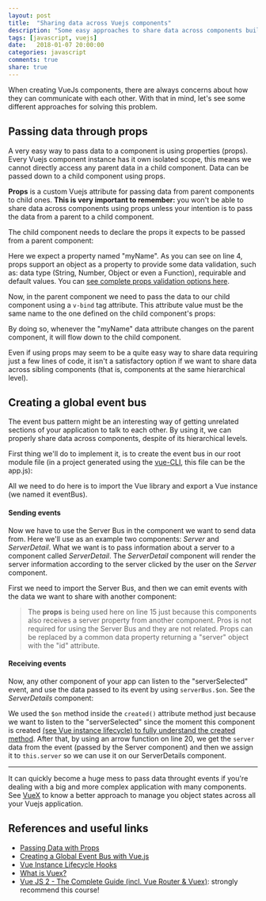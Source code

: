 ```yaml
---
layout: post
title:  "Sharing data across Vuejs components"
description: "Some easy approaches to share data across components built for Vuejs small and medium applications."
tags: [javascript, vuejs]
date:   2018-01-07 20:00:00
categories: javascript
comments: true
share: true
---
```


When creating VueJs components, there are always concerns about how they can communicate with each other. With that in mind, let's see some different approaches for solving this problem.


Passing data through props
-------------

A very easy way to pass data to a component is using properties (props). Every Vuejs component instance has it own isolated scope, this means we cannot directly access any parent data in a child component. Data can be passed down to a child component using props. 

**Props** is a custom Vuejs attribute for passing data from parent components to child ones. **This is very important to remember:** you won't be able to share data across components using props unless your intention is to pass the data from a parent to a child component.

The child component needs to declare the props it expects to be passed from a parent component:

<script src="https://gist.github.com/andreybleme/63017a0690fd527723c337788afe17ee.js"></script>

Here we expect a property named "myName". As you can see on line 4, props support an object as a property to provide some data validation, such as: data type (String, Number, Object or even a Function), requirable and default values. You can [see complete props validation options here](https://alligator.io/vuejs/property-validation/).

Now, in the parent component we need to pass the data to our child component using a `v-bind` tag attribute. This attribute value must be the same name to the one defined on the child component's props:

<script src="https://gist.github.com/andreybleme/256b73cfafd5de294fa5188c142dcf8e.js"></script>

By doing so, whenever the "myName" data attribute changes on the parent component, it will flow down to the child component.

Even if using props may seem to be a quite easy way to share data requiring just a few lines of code, it isn't a satisfactory option if we want to share data across sibling components (that is, components at the same hierarchical level).

Creating a global event bus
-------------
The event bus pattern might be an interesting way of getting unrelated sections of your application to talk to each other. By using it, we can properly share data across components, despite of its hierarchical levels.

First thing we'll do to implement it, is to create the event bus in our root module file (in a project generated using the [vue-CLI](https://github.com/vuejs/vue-cli), this file can be the app.js):

<script src="https://gist.github.com/andreybleme/9c4dbe4c34a473b4fd28d8a176e51afb.js"></script>
All we need to do here is to import the Vue library and export a Vue instance (we named it eventBus).

#### Sending events
Now we have to use the Server Bus in the component we want to send data from. Here we'll use as an example two components: *Server* and *ServerDetail*. What we want is to pass information about a server to a component called *ServerDetail*. The *ServerDetail* component will render the server information according to the server clicked by the user on the *Server* component.

First we need to import the Server Bus, and then we can emit events with the data we want to share with another component:

<script src="https://gist.github.com/andreybleme/f2d08a71c0b568d78ddc0ffbb11e3ab2.js"></script>

> The **props** is being used here on line 15 just because this components also receives a server property from another component. Pros is not required for using the Server Bus and they are not related. Props can be replaced by a common data property returning a "server" object with the "id" attribute.

#### Receiving events
Now, any other component of your app can listen to the "serverSelected" event, and use the data passed to its event by using `serverBus.$on`. See the *ServerDetails* component:

<script src="https://gist.github.com/andreybleme/0bba10db733d96adb2dfb0697d0cd1c6.js"></script>

We used the `$on` method inside the `created()` attribute method just because we want to listen to the "serverSelected" since the moment this component is created [(see Vue instance lifecycle) to fully understand the created method](https://vuejs.org/v2/guide/instance.html#Instance-Lifecycle-Hooks). After that, by using an arrow function on line 20, we get the `server` data from the event (passed by the Server component) and then we assign it to `this.server` so we can use it on our ServerDetails component.

-----------

It can quickly become a huge mess to pass data throught events if you're dealing with a big and more complex application with many components. See [VueX](https://vuex.vuejs.org/en/intro.html) to know a better approach to manage you object states across all your Vuejs application.

References and useful links
-------------
- [Passing Data with Props](https://vuejs.org/v2/guide/components.html#Passing-Data-with-Props)
- [Creating a Global Event Bus with Vue.js](https://alligator.io/vuejs/global-event-bus/)
- [Vue Instance Lifecycle Hooks](https://vuejs.org/v2/guide/instance.html#Instance-Lifecycle-Hooks)
- [What is Vuex?](https://vuex.vuejs.org/en/intro.html)
- [Vue JS 2 - The Complete Guide (incl. Vue Router & Vuex)](https://www.udemy.com/vuejs-2-the-complete-guide): strongly recommend this course!

